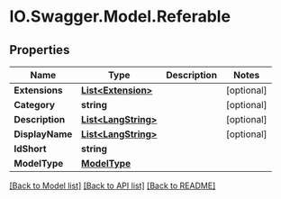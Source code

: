 # IO.Swagger.Model.Referable
## Properties

Name | Type | Description | Notes
------------ | ------------- | ------------- | -------------
**Extensions** | [**List&lt;Extension&gt;**](Extension.md) |  | [optional] 
**Category** | **string** |  | [optional] 
**Description** | [**List&lt;LangString&gt;**](LangString.md) |  | [optional] 
**DisplayName** | [**List&lt;LangString&gt;**](LangString.md) |  | [optional] 
**IdShort** | **string** |  | 
**ModelType** | [**ModelType**](ModelType.md) |  | 

[[Back to Model list]](../README.md#documentation-for-models) [[Back to API list]](../README.md#documentation-for-api-endpoints) [[Back to README]](../README.md)


